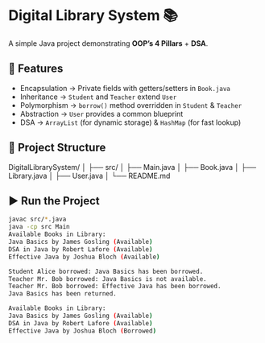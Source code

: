 # Digital Library System 📚

A simple Java project demonstrating **OOP’s 4 Pillars** + **DSA**.

## 🚀 Features
- Encapsulation → Private fields with getters/setters in `Book.java`
- Inheritance → `Student` and `Teacher` extend `User`
- Polymorphism → `borrow()` method overridden in `Student` & `Teacher`
- Abstraction → `User` provides a common blueprint
- DSA → `ArrayList` (for dynamic storage) & `HashMap` (for fast lookup)

## 📂 Project Structure
DigitalLibrarySystem/
│
├── src/
│ ├── Main.java
│ ├── Book.java
│ ├── Library.java
│ ├── User.java
│
└── README.md

## ▶️ Run the Project
```bash
javac src/*.java
java -cp src Main
Available Books in Library:
Java Basics by James Gosling (Available)
DSA in Java by Robert Lafore (Available)
Effective Java by Joshua Bloch (Available)

Student Alice borrowed: Java Basics has been borrowed.
Teacher Mr. Bob borrowed: Java Basics is not available.
Teacher Mr. Bob borrowed: Effective Java has been borrowed.
Java Basics has been returned.

Available Books in Library:
Java Basics by James Gosling (Available)
DSA in Java by Robert Lafore (Available)
Effective Java by Joshua Bloch (Borrowed)
